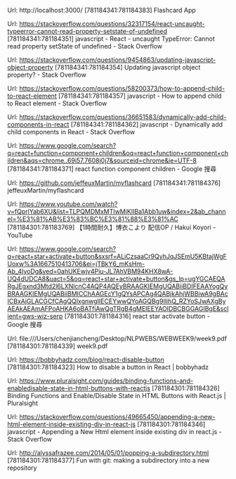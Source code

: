 Url: http://localhost:3000/
[781184341:781184383] Flashcard App

Url: https://stackoverflow.com/questions/32317154/react-uncaught-typeerror-cannot-read-property-setstate-of-undefined
[781184341:781184351] javascript - React - uncaught TypeError: Cannot read property setState of undefined - Stack Overflow

Url: https://stackoverflow.com/questions/9454863/updating-javascript-object-property
[781184341:781184354] Updating javascript object property? - Stack Overflow

Url: https://stackoverflow.com/questions/58200373/how-to-append-child-to-react-element
[781184341:781184357] javascript - How to append child to React element - Stack Overflow

Url: https://stackoverflow.com/questions/36651583/dynamically-add-child-components-in-react
[781184341:781184362] javascript - Dynamically add child components in React - Stack Overflow

Url: https://www.google.com/search?q=react+function+component+children&oq=react+function+component+children&aqs=chrome..69i57.7608j0j7&sourceid=chrome&ie=UTF-8
[781184341:781184371] react function component children - Google 搜尋

Url: https://github.com/jeffeuxMartin/myflashcard
[781184341:781184376] jeffeuxMartin/myflashcard

Url: https://www.youtube.com/watch?v=fQprlYab6XU&list=TLPQMDMxMTIwMjKIIBa1Abb1uw&index=2&ab_channel=%E3%81%AB%E3%83%BC%E3%81%88%E3%81%AC
[781184301:781183769] 【1時間耐久】博衣こより 配信OP / Hakui Koyori - YouTube

Url: https://www.google.com/search?q=react+star+activate+button&sxsrf=ALiCzsaaCr9QyhJqJSEmU5KBtajWgFUoxw%3A1667510413706&ei=jTBkY6_mKsHm-Ab_4IyoDg&ved=0ahUKEwjv4Piu-JL7AhVBM94KHX8wA-UQ4dUDCA8&uact=5&oq=react+star+activate+button&gs_lp=ugYGCAEQARgJEgxnd3Mtd2l6LXNlcnC4AQP4AQEyBRAAGKIEMgUQABiiBDIFEAAYogQyBRAAGKIEMgUQABiiBMICChAAGEcY1gQYsAPCAg4QABjkAhjWBBiwA9gBAcICBxAjGLACGCfCAgQQIxgnwgIIECEYwwQYoAGQBg9IlihQ_RZYoSJwAXgByAEAkAEAmAFPoAHKA6oBATfiAwQgTRgB4gMEIEEYAOIDBCBGGAGIBgE&sclient=gws-wiz-serp
[781184301:781184316] react star activate button - Google 搜尋

Url: file:///Users/chenjiancheng/Desktop/NLPWEBS/WEBWEEK9/week9.pdf
[781184301:781184339] week9.pdf

Url: https://bobbyhadz.com/blog/react-disable-button
[781184301:781184323] How to disable a button in React | bobbyhadz

Url: https://www.pluralsight.com/guides/binding-functions-and-enabledisable-state-in-html-buttons-with-reactjs
[781184301:781184326] Binding Functions and Enable/Disable State in HTML Buttons with React.js | Pluralsight

Url: https://stackoverflow.com/questions/49665450/appending-a-new-html-element-inside-existing-div-in-react-js
[781184301:781184346] javascript - Appending a New Html element inside existing div in react.js - Stack Overflow

Url: http://alyssafrazee.com/2014/05/01/popping-a-subdirectory.html
[781184301:781184377] Fun with git: making a subdirectory into a new repository

